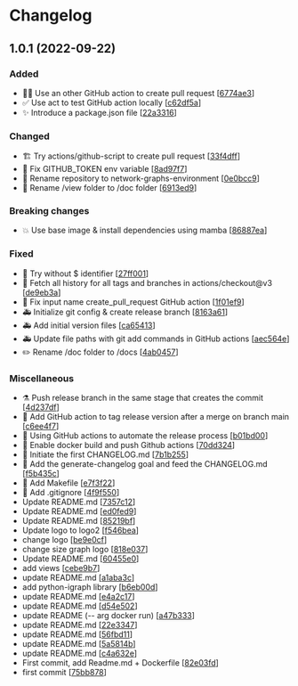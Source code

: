 # Changelog

<a name="1.0.1"></a>
## 1.0.1 (2022-09-22)

### Added

- 👷‍♂️ Use an other GitHub action to create pull request [[6774ae3](https://github.com/nielsborie/network-graphs-environment/commit/6774ae3febe07c8cf1a638c77fd89f9d7b93c36c)]
- ✅ Use act to test GitHub action locally [[c62df5a](https://github.com/nielsborie/network-graphs-environment/commit/c62df5a199a1a9cdbb35880f97d2459f06fe6d7a)]
- ✨ Introduce a package.json file [[22a3316](https://github.com/nielsborie/network-graphs-environment/commit/22a3316aa01e69a011cd2d594cd249d47b7c4f68)]

### Changed

- 🏗️ Try actions/github-script to create pull request [[33f4dff](https://github.com/nielsborie/network-graphs-environment/commit/33f4dff1a7ef7a1a0d0159e1429ee184c60c81c7)]
- 🚨 Fix GITHUB_TOKEN env variable [[8ad97f7](https://github.com/nielsborie/network-graphs-environment/commit/8ad97f787bc0c8f90a8d3062500cb4e994f5abd7)]
- 🚚 Rename repository to network-graphs-environment [[0e0bcc9](https://github.com/nielsborie/network-graphs-environment/commit/0e0bcc938ab37590d7bb0bffc5a6c40fe4474f82)]
- 🚚 Rename /view folder to /doc folder [[6913ed9](https://github.com/nielsborie/network-graphs-environment/commit/6913ed983488ace356cc9015b57e87392ee82bec)]

### Breaking changes

- 💥 Use base image &amp; install dependencies using mamba [[86887ea](https://github.com/nielsborie/network-graphs-environment/commit/86887ea71726b258fbb709e35066c98b5e141758)]

### Fixed

- 🐛 Try without $ identifier [[27ff001](https://github.com/nielsborie/network-graphs-environment/commit/27ff0018162a171e5a4914c1285cd7acd8077453)]
- 💚 Fetch all history for all tags and branches in actions/checkout@v3 [[de9eb3a](https://github.com/nielsborie/network-graphs-environment/commit/de9eb3a93a653618e3fff8cf8137bc5d63408e19)]
- 🐛 Fix input name create_pull_request GitHub action [[1f01ef9](https://github.com/nielsborie/network-graphs-environment/commit/1f01ef96cf5e8493d7ad95d299c92dcfaf925735)]
- 🚑 Initialize git config &amp; create release branch [[8163a61](https://github.com/nielsborie/network-graphs-environment/commit/8163a613bde0fdb45ff8ba7fa20819113c8538f1)]
- 🚑 Add initial version files [[ca65413](https://github.com/nielsborie/network-graphs-environment/commit/ca654138ef2de283edd911cae690910ee0e47119)]
- 🚑 Update file paths with git add commands in GitHub actions [[aec564e](https://github.com/nielsborie/network-graphs-environment/commit/aec564ea1e0eb10bbe38fcdc0bbdf3003bb67af3)]
- ✏️ Rename /doc folder to /docs [[4ab0457](https://github.com/nielsborie/network-graphs-environment/commit/4ab04570cf4d6d42839ac0149373325d0c0292b8)]

### Miscellaneous

- ⚗️ Push release branch in the same stage that creates the commit [[4d237df](https://github.com/nielsborie/network-graphs-environment/commit/4d237df3d5463fec23ea6094b3be8acd1260a973)]
- 🧱 Add GitHub action to tag release version after a merge on branch main [[c6ee4f7](https://github.com/nielsborie/network-graphs-environment/commit/c6ee4f79c3c67145e09e6e9552adca7b347d6226)]
- 🧱 Using GitHub actions to automate the release process [[b01bd00](https://github.com/nielsborie/network-graphs-environment/commit/b01bd003387454f9ff81529720166f5a55753e38)]
- 🚀 Enable docker build and push Github actions [[70dd324](https://github.com/nielsborie/network-graphs-environment/commit/70dd3243bb114a044be1a823258ee78306c94447)]
- 📝 Initiate the first CHANGELOG.md [[7b1b255](https://github.com/nielsborie/network-graphs-environment/commit/7b1b25533005db98b39c8e75142b7436f0cfb7d6)]
- 🔨 Add the generate-changelog goal and feed the CHANGELOG.md [[f5b435c](https://github.com/nielsborie/network-graphs-environment/commit/f5b435c74099a7b0b08e7bb1548f2cfcf23f52cb)]
- 🔨 Add Makefile [[e7f3f22](https://github.com/nielsborie/network-graphs-environment/commit/e7f3f224f0b48c00fc1a17691e883892e441474d)]
- 🙈 Add .gitignore [[4f9f550](https://github.com/nielsborie/network-graphs-environment/commit/4f9f5500c3284c6ee42d5f62296000d26fe243e0)]
-  Update README.md [[7357c12](https://github.com/nielsborie/network-graphs-environment/commit/7357c124d11aca625c4b15cf35c387ccb6594261)]
-  Update README.md [[ed0fed9](https://github.com/nielsborie/network-graphs-environment/commit/ed0fed903b0d5e29b2a48162385fc6933ec78798)]
-  Update README.md [[85219bf](https://github.com/nielsborie/network-graphs-environment/commit/85219bf0738d2e22e6a59dee54f3e55068c5d711)]
-  Update logo to logo2 [[f546bea](https://github.com/nielsborie/network-graphs-environment/commit/f546bea7bc9ce540b56b21dee81d578475401012)]
-  change logo [[be9e0cf](https://github.com/nielsborie/network-graphs-environment/commit/be9e0cff91ce1961111d25e421fe3ad5760c659f)]
-  change size graph logo [[818e037](https://github.com/nielsborie/network-graphs-environment/commit/818e0379fda5e27b3fbd15d761545662ed28a872)]
-  Update README.md [[60455e0](https://github.com/nielsborie/network-graphs-environment/commit/60455e02c7de729cfb5fb89e9a2e46de2bc893dd)]
-  add views [[cebe9b7](https://github.com/nielsborie/network-graphs-environment/commit/cebe9b78ebfbf731c77f6cc23150976dd71334c4)]
-  update README.md [[a1aba3c](https://github.com/nielsborie/network-graphs-environment/commit/a1aba3c3354fbb540325882a0f106fbafceb07a9)]
-  add python-igraph library [[b6eb00d](https://github.com/nielsborie/network-graphs-environment/commit/b6eb00dd835a6ae40badf90949b704e5b915477a)]
-  update README.md [[e4a2c17](https://github.com/nielsborie/network-graphs-environment/commit/e4a2c170626646d26ee853df9a79d3dfcabe1208)]
-  update README.md [[d54e502](https://github.com/nielsborie/network-graphs-environment/commit/d54e50280f4ae22e455ac4933b2f4c79f0bbab75)]
-  update README (-- arg docker run) [[a47b333](https://github.com/nielsborie/network-graphs-environment/commit/a47b33382477e59358caa09aa335f53a2acde14f)]
-  update README.md [[22e3347](https://github.com/nielsborie/network-graphs-environment/commit/22e33478ab79200fbde4e11c2fea02f381c10311)]
-  update README.md [[56fbd11](https://github.com/nielsborie/network-graphs-environment/commit/56fbd1114491699c9df1d0a774eabd98106132be)]
-  update README.md [[5a5814b](https://github.com/nielsborie/network-graphs-environment/commit/5a5814bd59d8a4511778ef22006acd4048118beb)]
-  update README.md [[c4a632e](https://github.com/nielsborie/network-graphs-environment/commit/c4a632e82709853286927415ad16825e725cc02f)]
-  First commit, add Readme.md + Dockerfile [[82e03fd](https://github.com/nielsborie/network-graphs-environment/commit/82e03fd57a9beab41bfb28dcc7faba4b64c80cdc)]
-  first commit [[75bb878](https://github.com/nielsborie/network-graphs-environment/commit/75bb8788e87e30b0434f6058e3f2240ff820899d)]


